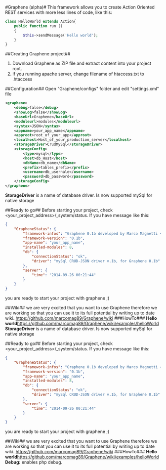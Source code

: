 #Graphene (alpha)#
This framework allows you to create Action Oriented REST services with more less lines of code, like this:
```PHP
class HelloWorld extends Action{
	public function run ()
	{
		$this->sendMessage('Hello world');
	}
}
```

##Creating Graphene project##
1. Download Graphene as ZIP file and extract content into your project root.
2. If you running apache server, change filename of htaccess.txt to .htaccess

##Configuration##
Open "Graphene/configs" folder and edit "settings.xml" file
```XML
<graphene>
	<debug>false</debug>
	<showLog>false</showLog>
	<baseUrl>Graphene</baseUrl>
	<moduleurl>modules</moduleurl>
	<syntax>JSON</syntax>
	<appname>your_app_name</appname>
	<approot>root_of_your_app</approot>
	<localhost>Host_of_your_production_server</localhost>
	<storageDriver>CrudMySql</storageDriver>
	<storageConfig>
		<type>mysql</type>
		<host>db_Host</host>
		<dbName>db_name</dbName>
		<prefix>tables_prefix</prefix>
		<username>db_usernale</username>
		<password>db_password</password>
	</storageConfig>
</graphene>
```
<b>StorageDriver</b> is a name of database driver. Is now supported mySql for native storage

##Ready to go##
Before starting your project, check <your_project_address>/_system/status. 
If you have message like this:
```JSON
{
    "GrapheneStatus": {
        "framework-infos": "Graphene 0.1b developed by Marco Magnetti <marcomagnetti@gmail.com>",
        "framework-version": "0.1b",
        "app-name": "your_app_name",
        "installed-modules": 8,
        "db": {
            "connectionStatus": "ok",
            "driver": "mySql CRUD-JSON driver v.1b, for Graphene 0.1b"
        },
        "server": {
            "time": "2014-09-26 00:21:44"
        }
    }
}
```
you are ready to start your project with graphene ;)

##Wiki##
we are very excited that you want to use Graphene therefore we are working so that you can use it to its full potential by writing up to date wiki.
https://github.com/marcomag89/Graphene/wiki
###HowTo###
<b>Hello world</b>https://github.com/marcomag89/Graphene/wiki/examples/helloWorld
<b>StorageDriver</b> is a name of database driver. Is now supported mySql for native storage

##Ready to go##
Before starting your project, check <your_project_address>/_system/status. 
If you have message like this:
```JSON
{
    "GrapheneStatus": {
        "framework-infos": "Graphene 0.1b developed by Marco Magnetti <marcomagnetti@gmail.com>",
        "framework-version": "0.1b",
        "app-name": "your_app_name",
        "installed-modules": 8,
        "db": {
            "connectionStatus": "ok",
            "driver": "mySql CRUD-JSON driver v.1b, for Graphene 0.1b"
        },
        "server": {
            "time": "2014-09-26 00:21:44"
        }
    }
}
```
you are ready to start your project with graphene ;)

##Wiki##
we are very excited that you want to use Graphene therefore we are working so that you can use it to its full potential by writing up to date wiki.
https://github.com/marcomag89/Graphene/wiki
###HowTo###
<b>Hello world</b>https://github.com/marcomag89/Graphene/wiki/examples/helloWorld
<b>Debug:</b> enables php debug.
<b></b>
